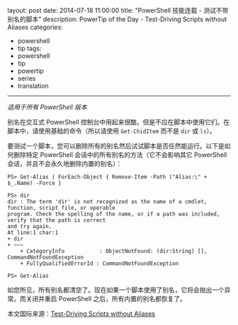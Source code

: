 layout: post
date: 2014-07-18 11:00:00
title: "PowerShell 技能连载 - 测试不带别名的脚本"
description: PowerTip of the Day - Test-Driving Scripts without Aliases
categories:
- powershell
- tip
tags:
- powershell
- tip
- powertip
- series
- translation
---
_适用于所有 PowerShell 版本_

别名在交互式 PowerShell 控制台中用起来很酷，但是不应在脚本中使用它们。在脚本中，请使用基础的命令（所以请使用 `Get-ChidItem` 而不是 `dir` 或 `ls`）。

要测试一个脚本，您可以删除所有的别名然后试试脚本是否任然能运行。以下是如何删除特定 PowerShell 会话中的所有别名的方法（它不会影响其它 PowerShell 会话，并且不会永久地删除内置的别名）：

    PS> Get-Alias | ForEach-Object { Remove-Item -Path ("Alias:\" + $_.Name) -Force }
    
    PS> dir
    dir : The term 'dir' is not recognized as the name of a cmdlet, function, script file, or operable
    program. Check the spelling of the name, or if a path was included, verify that the path is correct
    and try again.
    At line:1 char:1
    + dir
    + ~~~
        + CategoryInfo           : ObjectNotFound: (dir:String) [], CommandNotFoundException
        + FullyQualifiedErrorId : CommandNotFoundException
    
    PS> Get-Alias

如您所见，所有别名都清空了。现在如果一个脚本使用了别名，它将会抛出一个异常。而关闭并重启 PowerShell 之后，所有内置的别名都恢复了。

<!--more-->
本文国际来源：[Test-Driving Scripts without Aliases](http://community.idera.com/powershell/powertips/b/tips/posts/test-driving-scripts-without-aliases)
